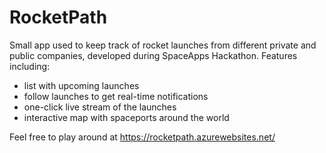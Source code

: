 # RocketPath 

Small app used to keep track of rocket launches from different private and public companies, developed during SpaceApps Hackathon. 
Features including:
* list with upcoming launches
* follow launches to get real-time notifications
* one-click live stream of the launches 
* interactive map with spaceports around the world

Feel free to play around at https://rocketpath.azurewebsites.net/ 
